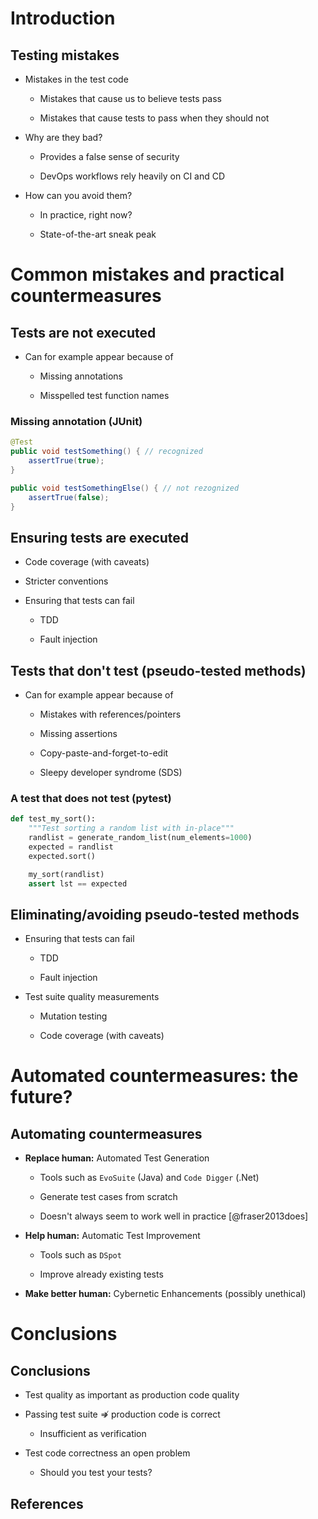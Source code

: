 # Introduction

## Testing mistakes


* Mistakes in the test code

    * Mistakes that cause us to believe tests pass

    * Mistakes that cause tests to pass when they should not

* Why are they bad?

    * Provides a false sense of security

    * DevOps workflows rely heavily on CI and CD

* How can you avoid them?
    
    * In practice, right now?

    * State-of-the-art sneak peak



# Common mistakes and practical countermeasures

## Tests are not executed
* Can for example appear because of

    * Missing annotations

    * Misspelled test function names


### Missing annotation (JUnit)
```java
@Test
public void testSomething() { // recognized
    assertTrue(true);
}

public void testSomethingElse() { // not rezognized
    assertTrue(false);
}
```

## Ensuring tests are executed

* Code coverage (with caveats)

* Stricter conventions

* Ensuring that tests can fail

    - TDD

    - Fault injection

## Tests that don't test (pseudo-tested methods)

* Can for example appear because of

    * Mistakes with references/pointers

    * Missing assertions

    * Copy-paste-and-forget-to-edit

    * Sleepy developer syndrome (SDS)

### A test that does not test (pytest)
```python
def test_my_sort():
    """Test sorting a random list with in-place"""
    randlist = generate_random_list(num_elements=1000)
    expected = randlist
    expected.sort()

    my_sort(randlist)
    assert lst == expected
```

## Eliminating/avoiding pseudo-tested methods

* Ensuring that tests can fail

    - TDD

    - Fault injection

* Test suite quality measurements

    - Mutation testing

    - Code coverage (with caveats)

# Automated countermeasures: the future?

## Automating countermeasures

* **Replace human:** Automated Test Generation

    * Tools such as `EvoSuite` (Java) and `Code Digger` (.Net)

    * Generate test cases from scratch

    * Doesn't always seem to work well in practice [@fraser2013does]

* **Help human:** Automatic Test Improvement

    * Tools such as `DSpot`

    * Improve already existing tests

* **Make better human:** Cybernetic Enhancements (possibly unethical)

# Conclusions

## Conclusions
* Test quality as important as production code quality 


* Passing test suite $\not \Rightarrow$ production code is correct
    - Insufficient as verification

* Test code correctness an open problem
    - Should you test your tests?

## References
